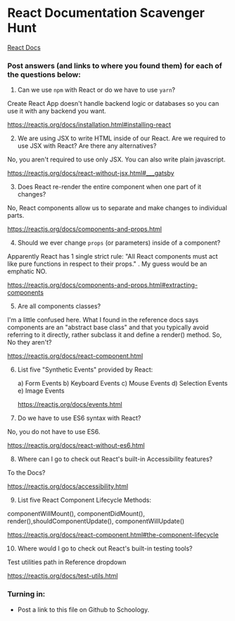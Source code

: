 # React Documentation Scavenger Hunt

[React Docs](https://facebook.github.io/react/docs/hello-world.html)

### Post answers (and links to where you found them) for each of the questions below:

1. Can we use `npm` with React or do we have to use `yarn`?

Create React App doesn't handle backend logic or databases so you can use it with any backend you want.

https://reactjs.org/docs/installation.html#installing-react

2. We are using JSX to write HTML inside of our React. Are we required to use JSX with React? Are there any alternatives?

No, you aren't required to use only JSX. You can also write plain javascript.

https://reactjs.org/docs/react-without-jsx.html#___gatsby

3. Does React re-render the entire component when one part of it changes?

No, React components allow us to separate and make changes to individual parts.

https://reactjs.org/docs/components-and-props.html

4. Should we ever change `props` (or parameters) inside of a component? 

Apparently React has 1 single strict rule: "All React components must act like pure functions in respect to their props." . My guess would be an emphatic NO.

https://reactjs.org/docs/components-and-props.html#extracting-components

5. Are all components classes? 

I'm a little confused here. What I found in the reference docs says components are an "abstract base class" and that you typically avoid referring to it directly, rather subclass it and define a render() method. 
So, No they aren't?

https://reactjs.org/docs/react-component.html

6. List five "Synthetic Events" provided by React:

    a) Form Events
    b) Keyboard Events 
    c) Mouse Events
    d) Selection Events
    e) Image Events

    https://reactjs.org/docs/events.html

7. Do we have to use ES6 syntax with React?

No, you do not have to use ES6.

https://reactjs.org/docs/react-without-es6.html

8. Where can I go to check out React's built-in Accessibility features?

To the Docs?

https://reactjs.org/docs/accessibility.html

9. List five React Component Lifecycle Methods:

componentWillMount(), componentDidMount(),
render(),shouldComponentUpdate(), componentWillUpdate() 

https://reactjs.org/docs/react-component.html#the-component-lifecycle

10. Where would I go to check out React's built-in testing tools?

Test utilities path in Reference dropdown 

https://reactjs.org/docs/test-utils.html

### Turning in:

* Post a link to this file on Github to Schoology.
